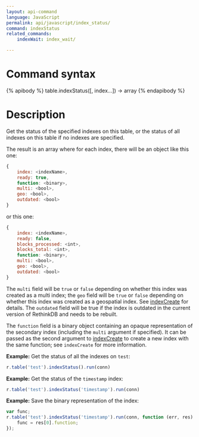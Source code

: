 ```yaml
---
layout: api-command
language: JavaScript
permalink: api/javascript/index_status/
command: indexStatus
related_commands:
    indexWait: index_wait/

---
```


# Command syntax #

{% apibody %}
table.indexStatus([, index...]) &rarr; array
{% endapibody %}

# Description #

Get the status of the specified indexes on this table, or the status
of all indexes on this table if no indexes are specified.

The result is an array where for each index, there will be an object like this one:

```js
{
    index: <indexName>,
    ready: true,
    function: <binary>,
    multi: <bool>,
    geo: <bool>,
    outdated: <bool>
}
```

or this one:

```js
{
    index: <indexName>,
    ready: false,
    blocks_processed: <int>,
    blocks_total: <int>,
    function: <binary>,
    multi: <bool>,
    geo: <bool>,
    outdated: <bool>
}
```

The `multi` field will be `true` or `false` depending on whether this index was created as a multi index; the `geo` field will be `true` or `false` depending on whether this index was created as a geospatial index. See [indexCreate](/api/javascript/index_create/) for details. The `outdated` field will be true if the index is outdated in the current version of RethinkDB and needs to be rebuilt.

The `function` field is a binary object containing an opaque representation of the secondary index (including the `multi` argument if specified). It can be passed as the second argument to [indexCreate](/api/javascript/index_create/) to create a new index with the same function; see `indexCreate` for more information.

__Example:__ Get the status of all the indexes on `test`:

```js
r.table('test').indexStatus().run(conn)
```

__Example:__ Get the status of the `timestamp` index:

```js
r.table('test').indexStatus('timestamp').run(conn)
```

__Example:__ Save the binary representation of the index:

```js
var func;
r.table('test').indexStatus('timestamp').run(conn, function (err, res) {
    func = res[0].function;
});
```
